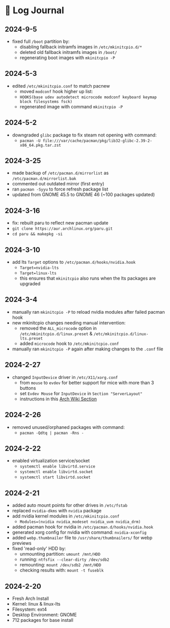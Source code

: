 # 📘 Log Journal
## 2024-9-5
- fixed full `/boot` partition by:
  - disabling fallback initramfs images in `/etc/mkinitcpio.d/*`
  - deleted old fallback initramfs images in `/boot/`
  - regenerating boot images with `mkinitcpio -P`

## 2024-5-3
- edited `/etc/mkinitcpio.conf` to match pacnew
  - moved `modconf` hook higher up list:
  - `HOOKS(base udev autodetect microcode modconf keyboard keymap block filesystems fsck)`
  - regenerated image with command `mkinitcpio -P`

## 2024-5-2
- downgraded `glibc` package to fix steam not opening with command:
  - `pacman -U file:///var/cache/pacman/pkg/lib32-glibc-2.39-2-x86_64.pkg.tar.zst`

## 2024-3-25
- made backup of `/etc/pacman.d/mirrorlist` as `/etc/pacman.d/mirrorlist.bak`
- commented out outdated mirror (first entry)
- ran `pacman -Syyu` to force refresh package list
- updated from GNOME 45.5 to GNOME 46 (~100 packages updated)

## 2024-3-16
- fix: rebuilt paru to reflect new pacman update
 - `git clone https://aur.archlinux.org/paru.git`
 - `cd paru && makepkg -si`

## 2024-3-10
- add lts `Target` options to `/etc/pacman.d/hooks/nvidia.hook`
  - `Target=nvidia-lts`
  - `Target=linux-lts`
  - this ensures that `mkinitcpio` also runs when the lts packages are upgraded

## 2024-3-4
- manually ran `mkinitcpio -P` to reload nvidia modules after failed pacman hook
- new mkinitcpio changes needing manual intervention:
  - removed the `ALL_microcode` option in `/etc/mkinitcpio.d/linux.preset` & 
  `/etc/mkinitcpio.d/linux-lts.preset`
  - added `microcode` hook to `/etc/mkinitcpio.conf`
- manually ran `mkinitcpio -P` again after making changes to the `.conf` file

## 2024-2-27
- changed `InputDevice` driver in `/etc/X11/xorg.conf`
  - from `mouse` to `evdev` for better support for mice with more than 3 buttons
  - set `Evdev Mouse` for `InputDevice` in `Section "ServerLayout"`
  - instructions in this [Arch Wiki Section](https://wiki.archlinux.org/title/Mouse_buttons#evdev_Xorg.conf_setup)

## 2024-2-26
- removed unused/orphaned packages with command:
  - `pacman -Qdtq | pacman -Rns -`

## 2024-2-22
- enabled virtualization service/socket
  - `systemctl enable libvirtd.service`
  - `systemctl enable libvirtd.socket`
  - `systemctl start libvirtd.socket`

## 2024-2-21
- added auto mount points for other drives in `/etc/fstab`
- replaced `nvidia-dkms` with `nvidia` package
- add nvidia kernel modules in `/etc/mkinitcpio.conf`
  - `Modules=(nvidia nvidia_modeset nvidia_uvm nvidia_drm)`
- added pacman hook for nvidia in `/etc/pacman.d/hooks/nvidia.hook`
- generated xorg config for nvidia with command: `nvidia-xconfig`
- added `webp.thumbnailer` file to `/usr/share/thumbnailers/` for webp previews
- fixed 'read-only' HDD by:
  - unmounting partition: `umount /mnt/HDD`
  - running: `ntfsfix --clear-dirty /dev/sdb2`
  - remounting: `mount /dev/sdb2 /mnt/HDD`
  - checking results with: `mount -t fuseblk`

## 2024-2-20
- Fresh Arch Install
- Kernel: linux & linux-lts
- Filesystem: ext4
- Desktop Environment: GNOME
- 712 packages for base install
